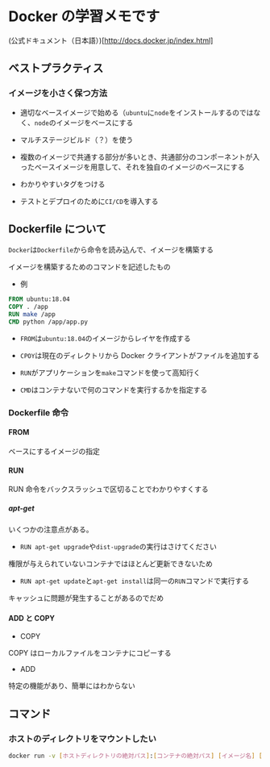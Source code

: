 # Docker の学習メモです

(公式ドキュメント（日本語）)[http://docs.docker.jp/index.html]

## ベストプラクティス

### イメージを小さく保つ方法

- 適切なベースイメージで始める（`ubuntu`に`node`をインストールするのではなく、`node`のイメージをベースにする

- マルチステージビルド（？）を使う

- 複数のイメージで共通する部分が多いとき、共通部分のコンポーネントが入ったベースイメージを用意して、それを独自のイメージのベースにする

- わかりやすいタグをつける

- テストとデプロイのために`CI/CD`を導入する

## Dockerfile について

`Docker`は`Dockerfile`から命令を読み込んで、イメージを構築する

イメージを構築するためのコマンドを記述したもの

- 例

```dockerfile
FROM ubuntu:18.04
COPY . /app
RUN make /app
CMD python /app/app.py
```

- `FROM`は`ubuntu:18.04`のイメージからレイヤを作成する

- `CPOY`は現在のディレクトリから Docker クライアントがファイルを追加する

- `RUN`がアプリケーションを`make`コマンドを使って高知行く

- `CMD`はコンテナないで何のコマンドを実行するかを指定する

### Dockerfile 命令

#### FROM

ベースにするイメージの指定

#### RUN

RUN 命令をバックスラッシュで区切ることでわかりやすくする

##### apt-get

いくつかの注意点がある。

- `RUN apt-get upgrade`や`dist-upgrade`の実行はさけてください

権限が与えられていないコンテナではほとんど更新できないため

- `RUN apt-get update`と`apt-get install`は同一の`RUN`コマンドで実行する

キャッシュに問題が発生することがあるのでだめ

#### ADD と COPY

- COPY

COPY はローカルファイルをコンテナにコピーする

- ADD

特定の機能があり、簡単にはわからない

## コマンド

### ホストのディレクトリをマウントしたい

```a.sh
docker run -v [ホストディレクトリの絶対パス]:[コンテナの絶対パス] [イメージ名] [コマンド]
```
